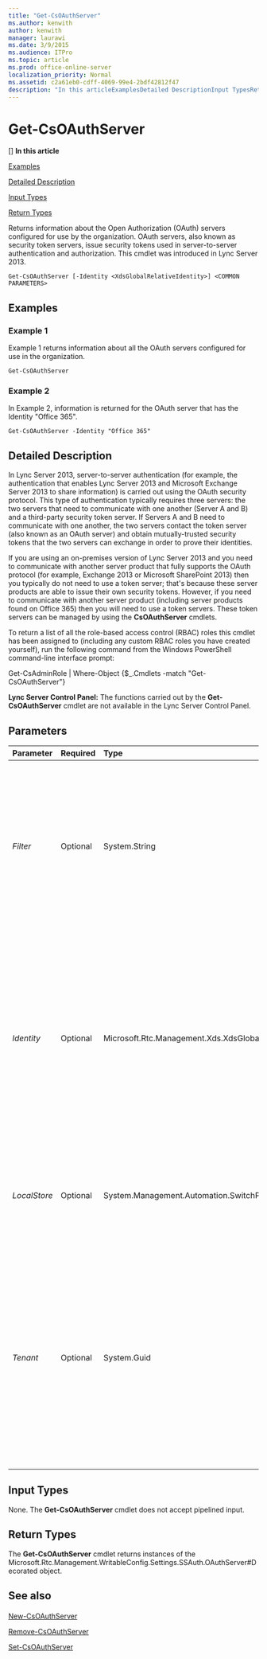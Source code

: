 ```yaml
---
title: "Get-CsOAuthServer"
ms.author: kenwith
author: kenwith
manager: laurawi
ms.date: 3/9/2015
ms.audience: ITPro
ms.topic: article
ms.prod: office-online-server
localization_priority: Normal
ms.assetid: c2a61eb0-cdff-4069-99e4-2bdf42812f47
description: "In this articleExamplesDetailed DescriptionInput TypesReturn Types"
---
```


# Get-CsOAuthServer
[]
 **In this article**
  
[Examples](#Examples)
  
[Detailed Description](#DetailedDescription)
  
[Input Types](#InputTypes)
  
[Return Types](#ReturnTypes)
  
Returns information about the Open Authorization (OAuth) servers configured for use by the organization. OAuth servers, also known as security token servers, issue security tokens used in server-to-server authentication and authorization. This cmdlet was introduced in Lync Server 2013.
  
```
Get-CsOAuthServer [-Identity <XdsGlobalRelativeIdentity>] <COMMON PARAMETERS>
```

## Examples
<a name="Examples"> </a>

### Example 1

Example 1 returns information about all the OAuth servers configured for use in the organization.
  
```
Get-CsOAuthServer
```

### Example 2

In Example 2, information is returned for the OAuth server that has the Identity "Office 365".
  
```
Get-CsOAuthServer -Identity "Office 365"
```

## Detailed Description
<a name="DetailedDescription"> </a>

In Lync Server 2013, server-to-server authentication (for example, the authentication that enables Lync Server 2013 and Microsoft Exchange Server 2013 to share information) is carried out using the OAuth security protocol. This type of authentication typically requires three servers: the two servers that need to communicate with one another (Server A and B) and a third-party security token server. If Servers A and B need to communicate with one another, the two servers contact the token server (also known as an OAuth server) and obtain mutually-trusted security tokens that the two servers can exchange in order to prove their identities.
  
If you are using an on-premises version of Lync Server 2013 and you need to communicate with another server product that fully supports the OAuth protocol (for example, Exchange 2013 or Microsoft SharePoint 2013) then you typically do not need to use a token server; that's because these server products are able to issue their own security tokens. However, if you need to communicate with another server product (including server products found on Office 365) then you will need to use a token servers. These token servers can be managed by using the **CsOAuthServer** cmdlets. 
  
To return a list of all the role-based access control (RBAC) roles this cmdlet has been assigned to (including any custom RBAC roles you have created yourself), run the following command from the Windows PowerShell command-line interface prompt:
  
Get-CsAdminRole | Where-Object {$_.Cmdlets -match "Get-CsOAuthServer"}
  
 **Lync Server Control Panel:** The functions carried out by the **Get-CsOAuthServer** cmdlet are not available in the Lync Server Control Panel. 
  
## Parameters
<a name="DetailedDescription"> </a>

|**Parameter**|**Required**|**Type**|**Description**|
|:-----|:-----|:-----|:-----|
| _Filter_ <br/> |Optional  <br/> |System.String  <br/> |Enables you to use wildcard characters in order to return one or more OAuth servers. For example, to return all of the OAuth servers that have an Identity that includes the string value "Microsoft" use this syntax:  <br/> -Filter "\*Microsoft\*"  <br/> |
| _Identity_ <br/> |Optional  <br/> |Microsoft.Rtc.Management.Xds.XdsGlobalRelativeIdentity  <br/> |Unique identifier for the OAuth server to be returned. For example:  <br/> -Identity "Office 365"  <br/> If neither the Identity parameter nor the Filter parameter is included in the command then the **Get-CsOAuthServer** cmdlet will return information about all your OAuth servers.  <br/> |
| _LocalStore_ <br/> |Optional  <br/> |System.Management.Automation.SwitchParameter  <br/> |Retrieves the OAuth service data from the local replica of the Central Management store rather than from the Central Management store itself.  <br/> |
| _Tenant_ <br/> |Optional  <br/> |System.Guid  <br/> |Globally unique identifier (GUID) of the Skype for Business Online tenant account whose OAuth server settings are to be retrieved.  <br/> For example:  <br/> -Tenant "38aad667-af54-4397-aaa7-e94c79ec2308"  <br/> You can return the tenant ID for each of your tenants by running this command:  <br/> Get-CsTenant | Select-Object DisplayName, TenantID  <br/> |
   
## Input Types
<a name="InputTypes"> </a>

None. The **Get-CsOAuthServer** cmdlet does not accept pipelined input. 
  
## Return Types
<a name="ReturnTypes"> </a>

The **Get-CsOAuthServer** cmdlet returns instances of the Microsoft.Rtc.Management.WritableConfig.Settings.SSAuth.OAuthServer#Decorated object. 
  
## See also
<a name="ReturnTypes"> </a>

#### 

[New-CsOAuthServer](new-csoauthserver.md)
  
[Remove-CsOAuthServer](remove-csoauthserver.md)
  
[Set-CsOAuthServer](set-csoauthserver.md)


